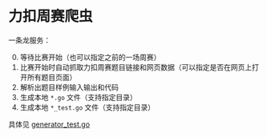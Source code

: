 # 力扣周赛爬虫

一条龙服务：

0. 等待比赛开始（也可以指定之前的一场周赛）
1. 比赛开始时自动抓取力扣周赛题目链接和网页数据（可以指定是否在网页上打开所有题目页面）
2. 解析出题目样例输入输出和代码
3. 生成本地 `*.go` 文件（支持指定目录）
4. 生成本地 `*_test.go` 文件（支持指定目录）

具体见 [generator_test.go](./generator_test.go)
